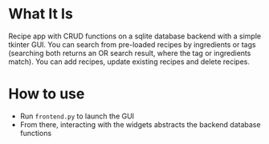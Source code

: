 # What It Is
Recipe app with CRUD functions on a sqlite database backend with a simple tkinter GUI.
You can search from pre-loaded recipes by ingredients or tags (searching both returns an OR search result, where the tag or ingredients match).
You can add recipes, update existing recipes and delete recipes.

# How to use
- Run `frontend.py` to launch the GUI
- From there, interacting with the widgets abstracts the backend database functions

